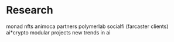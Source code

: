 # Research
monad nfts
animoca partners
polymerlab
socialfi (farcaster clients)
ai*crypto
modular projects
new trends in ai

